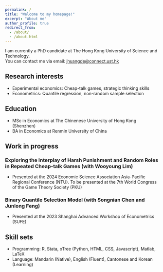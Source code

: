 ```yaml
---
permalink: /
title: "Welcome to my homepage!"
excerpt: "About me"
author_profile: true
redirect_from: 
  - /about/
  - /about.html
---
```


I am currently a PhD candidate at The Hong Kong University of Science and Technology.   
You can contact me via email: jhuangde@connect.ust.hk

Research interests
-----
- Experimental economics: Cheap-talk games, strategic thinking skills
- Econometrics: Quantile regression, non-random sample selection

Education
-----
- MSc in Economics at The Chinenese University of Hong Kong (Shenzhen)
- BA in Economics at Renmin University of China

Work in progress
-----
### **Exploring the Interplay of Harsh Punishment and Random Roles in Repeated Cheap-talk Games** (with Wooyoung Lim)
- Presented at the 2024 Economic Science Association Asia-Pacific Regional Conference (NTU). To be presented at the 7th World Congress of the Game Theory Society (PKU)

### **Binary Quantile Selection Model** (with Songnian Chen and Junlong Feng)
- Presented at the 2023 Shanghai Advanced Workshop of Econometrics (SUFE)

Skill sets
-----
- Programming: R, Stata, oTree (Python, HTML, CSS, Javascript), Matlab, LaTeX
- Language: Mandarin (Native), English (Fluent), Cantonese and Korean (Learning)
